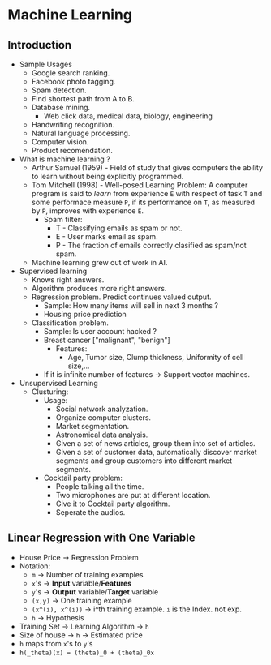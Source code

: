 # Machine Learning 

## Introduction

* Sample Usages
    * Google search ranking.
    * Facebook photo tagging.
    * Spam detection.
    * Find shortest path from A to B.
    * Database mining.
        * Web click data, medical data, biology, engineering
    * Handwriting recognition.
    * Natural language processing.
    * Computer vision.
    * Product recomendation.
* What is machine learning ?
    * Arthur Samuel (1959) - Field of study that gives computers the ability to learn without being explicitly programmed.
    * Tom Mitchell (1998) - Well-posed Learning Problem: A computer program is said to *learn* from experience `E` with respect of task `T` and some performace measure `P`, if its performance on `T`, as measured by `P`, improves with experience `E`.
        * Spam filter:
            * T - Classifying emails as spam or not.
            * E - User marks email as spam.
            * P - The fraction of emails correctly clasified as spam/not spam.
    * Machine learning grew out of work in AI.
* Supervised learning 
    * Knows right answers.
    * Algorithm produces more right answers.
    * Regression problem. Predict continues valued output.
        * Sample: How many items will sell in next 3 months ?
        * Housing price prediction
    * Classification problem. 
        * Sample: Is user account hacked ?
        * Breast cancer ["malignant", "benign"]
            * Features:
                * Age, Tumor size, Clump thickness, Uniformity of cell size,...
        * If it is infinite number of features -> Support vector machines.
* Unsupervised Learning
    * Clusturing:
        * Usage:
            * Social network analyzation.
            * Organize computer clusters.
            * Market segmentation.
            * Astronomical data analysis.
            * Given a set of news articles, group them into set of articles.
            * Given a set of customer data, automatically discover market segments and group customers into different market segments.
        * Cocktail party problem:
            * People talking all the time.
            * Two microphones are put at different location.
            * Give it to Cocktail party algorithm.
            * Seperate the audios.

## Linear Regression with One Variable

* House Price -> Regression Problem
* Notation:
    * `m` -> Number of training examples
    * `x`'s -> **Input** variable/**Features**
    * `y`'s -> **Output** variable/**Target** variable
    * `(x,y)` -> One training example
    * `(x^(i), x^(i))` -> i^th training example. `i` is the Index. not exp.
    * `h` -> Hypothesis
* Training Set -> Learning Algorithm -> `h`
* Size of house -> `h` -> Estimated price
* `h` maps from `x`'s to `y`'s 
* `h(_theta)(x) = (theta)_0 + (theta)_0x`
